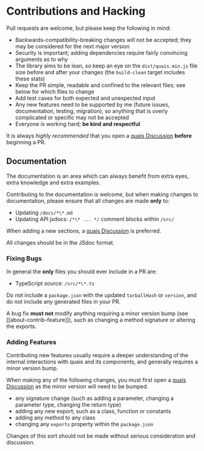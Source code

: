 # Contributions and Hacking

Pull requests are welcome, but please keep the following in mind:

-   Backwards-compatibility-breaking changes will not be accepted; they may be considered for the next major version
-   Security is important; adding dependencies require fairly convincing arguments as to why
-   The library aims to be lean, so keep an eye on the `dist/quais.min.js` file size before and after your changes (the `build-clean` target includes these stats)
-   Keep the PR simple, readable and confined to the relevant files; see below for which files to change
-   Add test cases for both expected and unexpected input
-   Any new features need to be supported by me (future issues, documentation, testing, migration), so anything that is overly complicated or specific may not be accepted
-   Everyone is working hard; **be kind and respectful**

It is always _highly recommended_ that you open a [quais Discussion](https://github.com/quais-io/quais.js/discussions) **before** beginning a PR.

## Documentation

The documentation is an area which can always benefit from extra eyes, extra knowledge and extra examples.

Contributing to the documentation is welcome, but when making changes to documentation, please ensure that all changes are made **only** to:

-   Updating `/docs/*\*.md`
-   Updating API jsdocs: `/*\* ... */` comment blocks within `/src/`

When adding a new sections, a [quais Discussion](https://github.com/quais-io/quais.js/discussions) is preferred.

All changes should be in the JSdoc format.

### Fixing Bugs

In general the **only** files you should ever include in a PR are:

-   TypeScript source: `/src/*\*.ts`

Do not include a `package.json` with the updated `tarballHash` or `version`, and do not include any generated files in your PR.

A bug fix **must not** modify anything requiring a minor version bump (see [[about-contrib-feature]]), such as changing a method signature or altering the exports.

### Adding Features

Contributing new features usually require a deeper understanding of the internal interactions with quais and its components, and generally requires a minor version bump.

When making any of the following changes, you must first open a [quais Discussion](https://github.com/quais-io/quais.js/discussions) as the minor version will need to be bumped.

-   any signature change (such as adding a parameter, changing a
    parameter type, changing the return type)
-   adding any new export; such as a class, function or constants
-   adding any method to any class
-   changing any `exports` property within the `package.json`

Changes of this sort should not be made without serious consideration and discussion.
